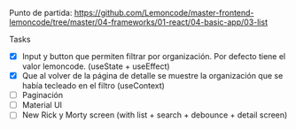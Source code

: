 Punto de partida: 
https://github.com/Lemoncode/master-frontend-lemoncode/tree/master/04-frameworks/01-react/04-basic-app/03-list


Tasks
- [X] Input y button que permiten filtrar por organización. Por defecto tiene el valor lemoncode. (useState + useEffect)
- [X] Que al volver de la página de detalle se muestre la organización que se había tecleado en el filtro (useContext)
- [ ] Paginación
- [ ] Material UI
- [ ] New Rick y Morty screen (with list + search + debounce + detail screen)
